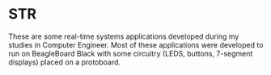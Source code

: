 # STR

These are some real-time systems applications developed during my studies in Computer Engineer. Most of these applications were developed to run on BeagleBoard Black with some circuitry (LEDS, buttons, 7-segment displays) placed on a protoboard.
